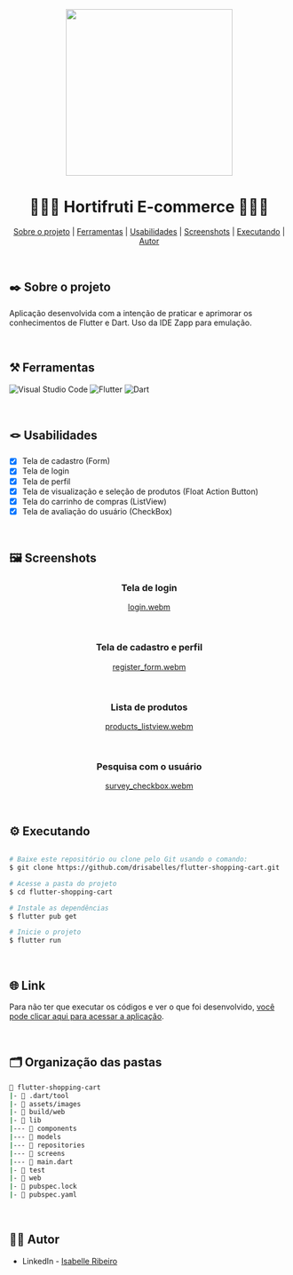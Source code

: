 <div align="center">

<img src="https://github.com/drisabelles/hortifruti-ecommerce/assets/79321198/0ee1a6aa-350e-45b1-8a56-0fbd033bc49a" width="300" height="300"> 
  
  # 🍓🛒🥕 Hortifruti E-commerce 🍓🛒🥕

</div>

<div align="center">

[Sobre o projeto](#project) | [Ferramentas](#tools) | [Usabilidades](#usabilities) | [Screenshots](#screenshots) | [Executando](#running) | [Autor](#autor)

</br>

</div>

##  ✒️ Sobre o projeto <a name="project"></a>
Aplicação desenvolvida com a intenção de praticar e aprimorar os conhecimentos de Flutter e Dart. Uso da IDE Zapp para emulação.

</br>

## ⚒️ Ferramentas <a name="tools"></a>

![Visual Studio Code](https://img.shields.io/badge/Visual%20Studio%20Code-e4d2e4.svg?style=for-the-badge&logo=visual-studio-code&logoColor=black)
![Flutter](https://img.shields.io/badge/Flutter-e4d2e4.svg?style=for-the-badge&logo=Flutter&logoColor=black)
![Dart](https://img.shields.io/badge/dart-e4d2e4.svg?style=for-the-badge&logo=dart&logoColor=black)

</br>

## 🪢 Usabilidades <a name="usabilities"></a>
- [X] Tela de cadastro (Form)
- [X] Tela de login
- [X] Tela de perfil
- [X] Tela de visualização e seleção de produtos (Float Action Button)
- [X] Tela do carrinho de compras (ListView)
- [X] Tela de avaliação do usuário (CheckBox)

<br />

## 🖼️ Screenshots <a name="screenshots"></a>

<div align="center">

  ### Tela de login
  [login.webm](https://github.com/drisabelles/hortifruti-ecommerce/assets/79321198/cd2014a2-5e04-4e6c-a884-8b299a9d1404)
  
  </br>

  ### Tela de cadastro e perfil
  [register_form.webm](https://github.com/drisabelles/hortifruti-ecommerce/assets/79321198/e3329083-f9a1-47e3-a8ce-6179d2d69752)
  
  </br>
  
  ### Lista de produtos
  [products_listview.webm](https://github.com/drisabelles/hortifruti-ecommerce/assets/79321198/86b46d26-3828-4014-abad-1bb8444f0c77)
  
  </br>

  ### Pesquisa com o usuário
  [survey_checkbox.webm](https://github.com/drisabelles/hortifruti-ecommerce/assets/79321198/f6510211-51f8-40ee-827d-98fcdb225b08)

</div>

</br>

## ⚙️ Executando <a name="running"></a>

```bash

# Baixe este repositório ou clone pelo Git usando o comando:
$ git clone https://github.com/drisabelles/flutter-shopping-cart.git

# Acesse a pasta do projeto
$ cd flutter-shopping-cart

# Instale as dependências
$ flutter pub get

# Inicie o projeto
$ flutter run

```

</br>

## 🌐 Link <a name="link"></a>

Para não ter que executar os códigos e ver o que foi desenvolvido, <a href="https://zm3806utm390.zapp.page/#/">você pode clicar aqui para acessar a aplicação</a>.

</br>

## 🗂️ Organização das pastas <a name="folders"></a>

```bash
📂 flutter-shopping-cart
|- 📁 .dart/tool
|- 📁 assets/images
|- 📁 build/web
|- 📁 lib
|--- 📁 components
|--- 📁 models
|--- 📁 repositories
|--- 📁 screens
|--- 📄 main.dart
|- 📁 test
|- 📁 web
|- 📄 pubspec.lock
|- 📄 pubspec.yaml
```

</br>

## 👩‍💻 Autor <a name="autor"></a>

- LinkedIn - [Isabelle Ribeiro](https://www.linkedin.com/in/drisabelles/)
